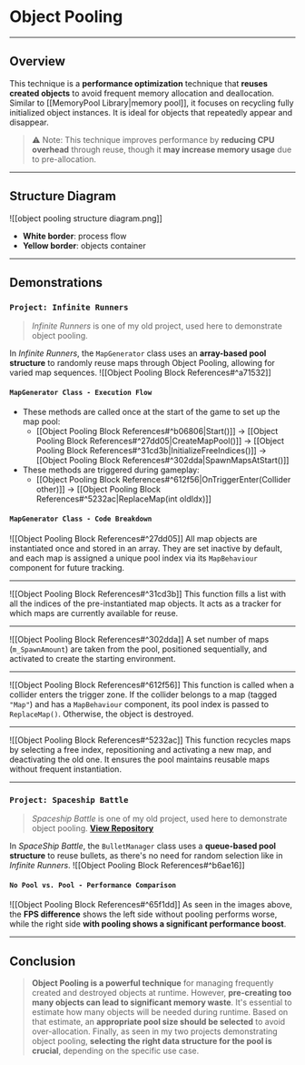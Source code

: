 # **Object Pooling**
---
## **Overview**
This technique is a **performance optimization** technique that **reuses created objects** to avoid frequent memory allocation and deallocation. Similar to [[MemoryPool Library|memory pool]], it focuses on recycling fully initialized object instances. It is ideal for objects that repeatedly appear and disappear.

> ⚠️ Note: This technique improves performance by **reducing CPU overhead** through reuse, though it **may increase memory usage** due to pre-allocation.

---
## **Structure Diagram**
![[object pooling structure diagram.png]]
 - **White border**: process flow  
 - **Yellow border**: objects container
---
## **Demonstrations**

### `Project: Infinite Runners`
> *Infinite Runners* is one of my old project, used here to demonstrate object pooling.

In _Infinite Runners_, the `MapGenerator` class uses an **array-based pool structure** to randomly reuse maps through Object Pooling, allowing for varied map sequences.
![[Object Pooling Block References#^a71532]]
#### `MapGenerator Class - Execution Flow`
- These methods are called once at the start of the game to set up the map pool:
	- [[Object Pooling Block References#^b06806|Start()]] → [[Object Pooling Block References#^27dd05|CreateMapPool()]] → [[Object Pooling Block References#^31cd3b|InitializeFreeIndices()]] → [[Object Pooling Block References#^302dda|SpawnMapsAtStart()]]
- These methods are triggered during gameplay:
	- [[Object Pooling Block References#^612f56|OnTriggerEnter(Collider other)]] → [[Object Pooling Block References#^5232ac|ReplaceMap(int oldIdx)]]

#### `MapGenerator Class - Code Breakdown`
![[Object Pooling Block References#^27dd05]]
All map objects are instantiated once and stored in an array. They are set inactive by default, and each map is assigned a unique pool index via its `MapBehaviour` component for future tracking.

---
![[Object Pooling Block References#^31cd3b]]
This function fills a list with all the indices of the pre-instantiated map objects. It acts as a tracker for which maps are currently available for reuse.

---
![[Object Pooling Block References#^302dda]]
A set number of maps (`m_SpawnAmount`) are taken from the pool, positioned sequentially, and activated to create the starting environment.

---
![[Object Pooling Block References#^612f56]]
This function is called when a collider enters the trigger zone. If the collider belongs to a map (tagged `"Map"`) and has a `MapBehaviour` component, its pool index is passed to `ReplaceMap()`. Otherwise, the object is destroyed.

---
![[Object Pooling Block References#^5232ac]]
This function recycles maps by selecting a free index, repositioning and activating a new map, and deactivating the old one. It ensures the pool maintains reusable maps without frequent instantiation.

---
### `Project: Spaceship Battle`
> *Spaceship Battle* is one of my old project, used here to demonstrate object pooling.
> [**View Repository**](https://github.com/Woo95/Unity_2D_SpaceShipBattle_Automatic_CameraSetup_With_Object_Pooling)

In *SpaceShip Battle*, the `BulletManager` class uses a **queue-based pool structure** to reuse bullets, as there's no need for random selection like in *Infinite Runners*.
![[Object Pooling Block References#^b6ae16]]
#### `No Pool vs. Pool - Performance Comparison`
![[Object Pooling Block References#^65f1dd]]
As seen in the images above, the **FPS difference** shows the left side without pooling performs worse, while the right side **with pooling shows a significant performance boost**.

---
## **Conclusion**
> **Object Pooling is a powerful technique** for managing frequently created and destroyed objects at runtime. However, **pre-creating too many objects can lead to significant memory waste**. It's essential to estimate how many objects will be needed during runtime. Based on that estimate, an **appropriate pool size should be selected** to avoid over-allocation. Finally, as seen in my two projects demonstrating object pooling, **selecting the right data structure for the pool is crucial**, depending on the specific use case.